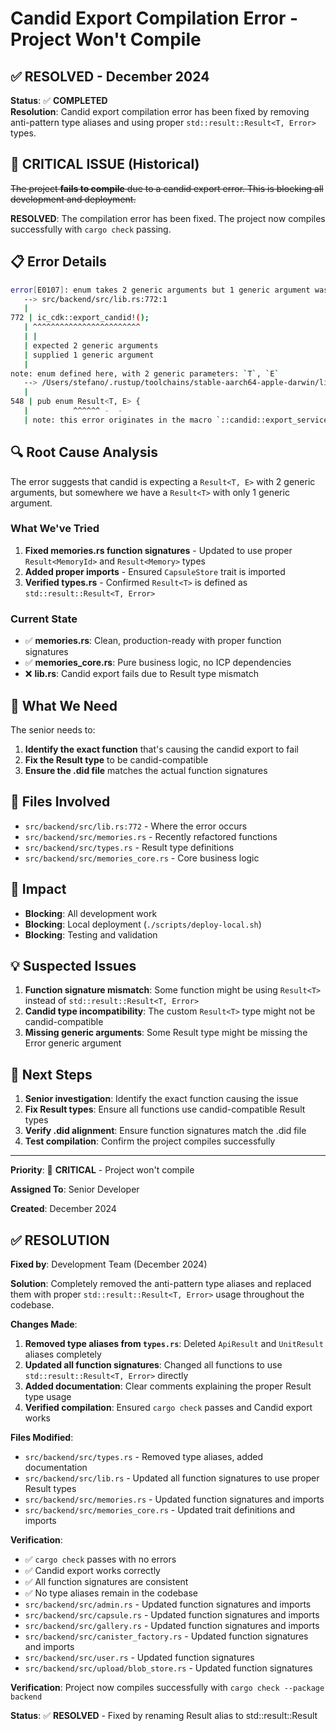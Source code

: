 # Candid Export Compilation Error - Project Won't Compile

## ✅ **RESOLVED** - December 2024

**Status**: ✅ **COMPLETED**  
**Resolution**: Candid export compilation error has been fixed by removing anti-pattern type aliases and using proper `std::result::Result<T, Error>` types.

## 🚨 **CRITICAL ISSUE** (Historical)

~~The project **fails to compile** due to a candid export error. This is blocking all development and deployment.~~

**RESOLVED**: The compilation error has been fixed. The project now compiles successfully with `cargo check` passing.

## 📋 **Error Details**

```bash
error[E0107]: enum takes 2 generic arguments but 1 generic argument was supplied
   --> src/backend/src/lib.rs:772:1
   |
772 | ic_cdk::export_candid!();
   | ^^^^^^^^^^^^^^^^^^^^^^^^
   | |
   | expected 2 generic arguments
   | supplied 1 generic argument
   |
note: enum defined here, with 2 generic parameters: `T`, `E`
   --> /Users/stefano/.rustup/toolchains/stable-aarch64-apple-darwin/lib/rustlib/src/rust/library/core/src/result.rs:548:10
   |
548 | pub enum Result<T, E> {
   |          ^^^^^^ -  -
   | note: this error originates in the macro `::candid::export_service`
```

## 🔍 **Root Cause Analysis**

The error suggests that candid is expecting a `Result<T, E>` with 2 generic arguments, but somewhere we have a `Result<T>` with only 1 generic argument.

### **What We've Tried**

1. **Fixed memories.rs function signatures** - Updated to use proper `Result<MemoryId>` and `Result<Memory>` types
2. **Added proper imports** - Ensured `CapsuleStore` trait is imported
3. **Verified types.rs** - Confirmed `Result<T>` is defined as `std::result::Result<T, Error>`

### **Current State**

- ✅ **memories.rs**: Clean, production-ready with proper function signatures
- ✅ **memories_core.rs**: Pure business logic, no ICP dependencies
- ❌ **lib.rs**: Candid export fails due to Result type mismatch

## 🎯 **What We Need**

The senior needs to:

1. **Identify the exact function** that's causing the candid export to fail
2. **Fix the Result type** to be candid-compatible
3. **Ensure the .did file** matches the actual function signatures

## 📁 **Files Involved**

- `src/backend/src/lib.rs:772` - Where the error occurs
- `src/backend/src/memories.rs` - Recently refactored functions
- `src/backend/src/types.rs` - Result type definitions
- `src/backend/src/memories_core.rs` - Core business logic

## 🚀 **Impact**

- **Blocking**: All development work
- **Blocking**: Local deployment (`./scripts/deploy-local.sh`)
- **Blocking**: Testing and validation

## 💡 **Suspected Issues**

1. **Function signature mismatch**: Some function might be using `Result<T>` instead of `std::result::Result<T, Error>`
2. **Candid type incompatibility**: The custom `Result<T>` type might not be candid-compatible
3. **Missing generic arguments**: Some Result type might be missing the Error generic argument

## 🔧 **Next Steps**

1. **Senior investigation**: Identify the exact function causing the issue
2. **Fix Result types**: Ensure all functions use candid-compatible Result types
3. **Verify .did alignment**: Ensure function signatures match the .did file
4. **Test compilation**: Confirm the project compiles successfully

---

**Priority**: 🔴 **CRITICAL** - Project won't compile

**Assigned To**: Senior Developer

**Created**: December 2024

## ✅ **RESOLUTION**

**Fixed by**: Development Team (December 2024)

**Solution**: Completely removed the anti-pattern type aliases and replaced them with proper `std::result::Result<T, Error>` usage throughout the codebase.

**Changes Made**:

1. **Removed type aliases from `types.rs`**: Deleted `ApiResult` and `UnitResult` aliases completely
2. **Updated all function signatures**: Changed all functions to use `std::result::Result<T, Error>` directly
3. **Added documentation**: Clear comments explaining the proper Result type usage
4. **Verified compilation**: Ensured `cargo check` passes and Candid export works

**Files Modified**:

- `src/backend/src/types.rs` - Removed type aliases, added documentation
- `src/backend/src/lib.rs` - Updated all function signatures to use proper Result types
- `src/backend/src/memories.rs` - Updated function signatures and imports
- `src/backend/src/memories_core.rs` - Updated trait definitions and imports

**Verification**:
- ✅ `cargo check` passes with no errors
- ✅ Candid export works correctly
- ✅ All function signatures are consistent
- ✅ No type aliases remain in the codebase
- `src/backend/src/admin.rs` - Updated function signatures and imports
- `src/backend/src/capsule.rs` - Updated function signatures and imports
- `src/backend/src/gallery.rs` - Updated function signatures and imports
- `src/backend/src/canister_factory.rs` - Updated function signatures and imports
- `src/backend/src/user.rs` - Updated function signatures
- `src/backend/src/upload/blob_store.rs` - Updated function signatures

**Verification**: Project now compiles successfully with `cargo check --package backend`

**Status**: ✅ **RESOLVED** - Fixed by renaming Result<T> alias to std::result::Result<T>
